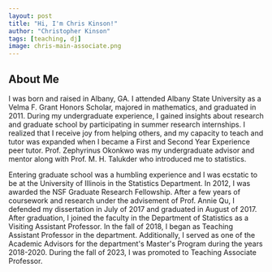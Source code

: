 ```yaml
---
layout: post
title: "Hi, I'm Chris Kinson!"
author: "Christopher Kinson"
tags: [teaching, dj]
image: chris-main-associate.png
---
```


## About Me
I was born and raised in Albany, GA. I attended Albany State University as a Velma F. Grant Honors Scholar, majored in mathematics, and graduated in 2011. During my undergraduate experience, I gained insights about research and graduate school by participating in summer research internships.  I realized that I receive joy from helping others, and my capacity to teach and tutor was expanded when I became a First and Second Year Experience peer tutor. Prof. Zephyrinus Okonkwo was my undergraduate advisor and mentor along with Prof. M. H. Talukder who introduced me to statistics.

Entering graduate school was a humbling experience and I was ecstatic to be at the University of Illinois in the Statistics Department. In 2012, I was awarded the NSF Graduate Research Fellowship. After a few years of coursework and research under the advisement of Prof. Annie Qu, I defended my dissertation in July of 2017 and graduated in August of 2017. After graduation, I joined the faculty in the Department of Statistics as a Visiting Assistant Professor. In the fall of 2018, I began as Teaching Assistant Professor in the department. Additionally, I served as one of the Academic Advisors for the department's Master's Program during the years 2018-2020. During the fall of 2023, I was promoted to Teaching Associate Professor.
